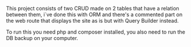 This project consists of two CRUD made on 2 tables that have a relation between them, i´ve done this with ORM and there's a commented part on the web route that displays the site as is but with Query Builder instead.

To run this you need php and composer installed, you also need to run the DB backup on your computer.
